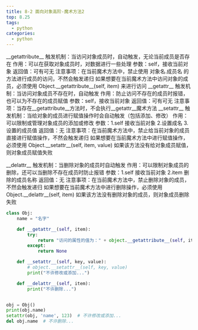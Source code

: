 ```yaml
---
title: 8-2 面向对象高阶-魔术方法2
top: 8.25
tags:
  - python
categories:
  - python
---
```


\_\_getattribute\_\_
    触发机制：当访问对象成员时，自动触发，无论当前成员是否存在
    作用：可以在获取对象成员时，对数据进行一些处理
    参数：self，接收当前对象
    返回值：可有可无
    注意事项：在当前魔术方法中，禁止使用 对象名.成员名 的方法进行成员的访问，不然会触发递归
            如果想要在当前魔术方法中访问对象的成员，必须使用 Object.\_\_getattribute\_\_(self, item) 来进行访问
\_\_getattr\_\_
    触发机制：当访问对象成员不存在时，自动触发
    作用：防止访问不存在的成员时报错，也可以为不存在的成员赋值
    参数：self，接收当前对象
    返回值：可有可无
    注意事项：当存在\_\_getattribute\_\_方法时，不会执行\_\_getattr\_\_魔术方法
\_\_setattr\_\_
    触发机制：当给对象的成员进行赋值操作时会自动触发（包括添加、修改）
    作用：可以限制或管理对象成员的添加或修改
    参数：1.self 接收当前对象 2.设置成名 3.设置的成员值
    返回值：无
    注意事项：在当前魔术方法中，禁止给当前对象的成员直接进行赋值操作，不然会触发递归
            如果想要在当前魔术方法中进行赋值操作，必须使用 Object.\_\_setattr\_\_(self, item, value)
            如果该方法没有给对象成员赋值，则对象成员赋值失败

\_\_delattr\_\_
    触发机制：当删除对象的成员时自动触发
    作用：可以限制对象成员的删除，还可以当删除不存在成员时防止报错
    参数：1.self 接收当前对象 2.item 删除的成员名称
    返回值：无
    注意事项：在当前魔术方法中，禁止删除对象的成员，不然会触发递归
            如果想要在当前魔术方法中进行删除操作，必须使用 Object.\_\_delattr\_\_(self, item)
            如果该方法没有删除对象的成员，则对象成员删除失败

```python
class Obj:
    name = "名字"

    def __getattr__(self, item):
        try:
            return "访问的属性的值为：" + object.__getattribute__(self, item)
        except:
            return None

    def __setattr__(self, key, value):
        # object.__setattr__(self, key, value)
        print("不许修改或添加...")

    def __delattr__(self, item):
        print("不许删除...")


obj = Obj()
print(obj.name)
setattr(obj, 'name', 123)  # 不许修改或添加...
del obj.name  # 不许删除...
```